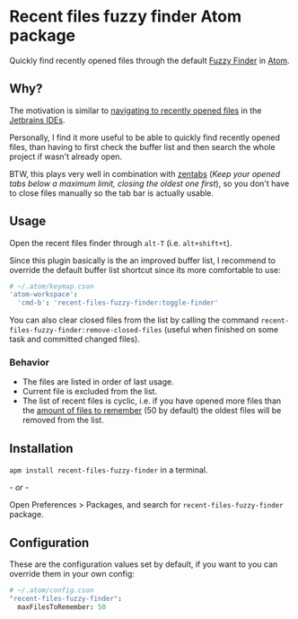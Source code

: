 # Recent files fuzzy finder Atom package

Quickly find recently opened files through the default [Fuzzy Finder](https://github.com/atom/fuzzy-finder) in [Atom](https://atom.io/).


## Why?
The motivation is similar to [navigating to recently opened files](http://blog.jetbrains.com/webide/2013/02/navigating-between-files-in-the-ide-best-practices/) in the [Jetbrains IDEs](https://www.jetbrains.com/).

Personally, I find it more useful to be able to quickly find recently opened files, than having to first check the buffer list and then search the whole project if wasn't already open.

BTW, this plays very well in combination with [zentabs](https://atom.io/packages/zentabs) (_Keep your opened tabs below a maximum limit, closing the oldest one first_), so you don't have to close files manually so the tab bar is actually usable.

## Usage
Open the recent files finder through `alt-T` (i.e. `alt+shift+t`).

Since this plugin basically is the an improved buffer list, I  recommend to override the default buffer list shortcut since its more comfortable to use:

```coffee
# ~/.atom/keymap.cson
'atom-workspace':
  'cmd-b': 'recent-files-fuzzy-finder:toggle-finder'
```

You can also clear closed files from the list by calling the command `recent-files-fuzzy-finder:remove-closed-files` (useful when finished on some task and committed changed files).

### Behavior
- The files are listed in order of last usage.
- Current file is excluded from the list.
- The list of recent files is cyclic, i.e. if you have opened more files than the [amount of files to remember](#Configuration) (50 by default) the oldest files will be removed from the list.

## Installation
 `apm install recent-files-fuzzy-finder` in a terminal.

_- or -_

Open Preferences > Packages, and search for `recent-files-fuzzy-finder` package.


## Configuration
These are the configuration values set by default, if you want to you can override them in your own config:

```coffee
# ~/.atom/config.cson
"recent-files-fuzzy-finder":
  maxFilesToRemember: 50
```
